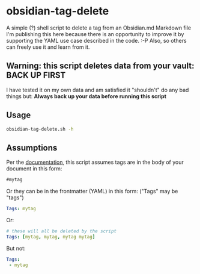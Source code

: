 # obsidian-tag-delete
A simple (?) shell script to delete a tag from an Obsidian.md Markdown file
I'm publishing this here because there is an opportunity to improve it by supporting the YAML use case described in the code.  :-P
Also, so others can freely use it and learn from it.  

## Warning:  this script deletes data from your vault: BACK UP FIRST
I have tested it on my own data and am satisfied it "shouldn't" do any bad things but:
**Always back up your data before running this script**

## Usage
```bash
obsidian-tag-delete.sh -h
```

## Assumptions
Per the [documentation](https://help.obsidian.md/How+to/Working+with+tags), this script assumes tags are in the body of your document in this form:  
```markdown
#mytag
```

Or they can be in the frontmatter (YAML) in this form:  ("Tags" may be "tags")
```yaml
Tags: mytag
```

Or:  
```yaml
# these will all be deleted by the script
Tags: [mytag, mytag, mytag mytag] 
```

But not: 
```yaml
Tags:
 - mytag
```
